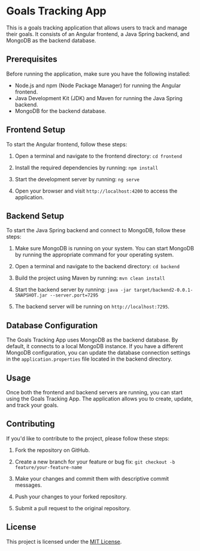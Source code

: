 # Goals Tracking App

This is a goals tracking application that allows users to track and manage their goals. It consists of an Angular frontend, a Java Spring backend, and MongoDB as the backend database.

## Prerequisites

Before running the application, make sure you have the following installed:

- Node.js and npm (Node Package Manager) for running the Angular frontend.
- Java Development Kit (JDK) and Maven for running the Java Spring backend.
- MongoDB for the backend database.

## Frontend Setup

To start the Angular frontend, follow these steps:

1. Open a terminal and navigate to the frontend directory: `cd frontend`

2. Install the required dependencies by running: `npm install`

3. Start the development server by running: `ng serve`

4. Open your browser and visit `http://localhost:4200` to access the application.

## Backend Setup

To start the Java Spring backend and connect to MongoDB, follow these steps:

1. Make sure MongoDB is running on your system. You can start MongoDB by running the appropriate command for your operating system.

2. Open a terminal and navigate to the backend directory: `cd backend`

3. Build the project using Maven by running: `mvn clean install`

4. Start the backend server by running: `java -jar target/backend2-0.0.1-SNAPSHOT.jar --server.port=7295`

5. The backend server will be running on `http://localhost:7295`.

## Database Configuration

The Goals Tracking App uses MongoDB as the backend database. By default, it connects to a local MongoDB instance. If you have a different MongoDB configuration, you can update the database connection settings in the `application.properties` file located in the backend directory.

## Usage

Once both the frontend and backend servers are running, you can start using the Goals Tracking App. The application allows you to create, update, and track your goals.

## Contributing

If you'd like to contribute to the project, please follow these steps:

1. Fork the repository on GitHub.

2. Create a new branch for your feature or bug fix: `git checkout -b feature/your-feature-name`

3. Make your changes and commit them with descriptive commit messages.

4. Push your changes to your forked repository.

5. Submit a pull request to the original repository.

## License

This project is licensed under the [MIT License](LICENSE).


